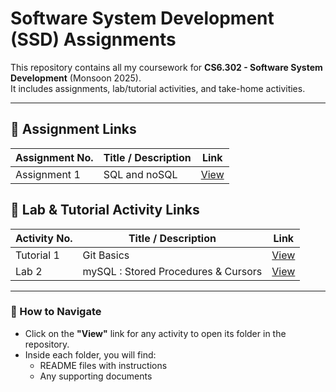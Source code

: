 # Software System Development (SSD) Assignments

This repository contains all my coursework for **CS6.302 - Software System Development** (Monsoon 2025).  
It includes assignments, lab/tutorial activities, and take-home activities.

---

## 📌 Assignment Links

| Assignment No. | Title / Description | Link                 |
| -------------- | ------------------- | -------------------- |
| Assignment 1   | SQL and noSQL       | [View](assignment1/) |

## 🧪 Lab & Tutorial Activity Links

| Activity No. | Title / Description                 | Link                                                                                |
| ------------ | ----------------------------------- | ----------------------------------------------------------------------------------- |
| Tutorial 1   | Git Basics                          | [View](https://github.com/Sahoo-Achyutananda/IIITH-SSD/tree/main/LAB/SSD%20LAB%201) |
| Lab 2        | mySQL : Stored Procedures & Cursors | [View](https://github.com/Sahoo-Achyutananda/IIITH-SSD/tree/main/LAB/SSD%20LAB%202) |

---

### 📄 How to Navigate

- Click on the **"View"** link for any activity to open its folder in the repository.
- Inside each folder, you will find:
  - README files with instructions
  - Any supporting documents
